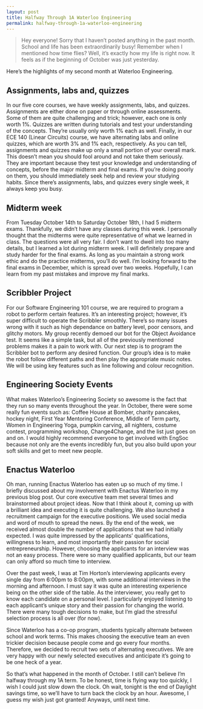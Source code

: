 ```yaml
---
layout: post
title: Halfway Through 1A Waterloo Engineering
permalink: halfway-through-1a-waterloo-engineering
---
```


>Hey everyone! Sorry that I haven’t posted anything in the past month. School and life has been extraordinarily busy! Remember when I mentioned how time flies? Well, it’s exactly how my life is right now. It feels as if the beginning of October was just yesterday.

Here’s the highlights of my second month at Waterloo Engineering.

## Assignments, labs and, quizzes

In our five core courses, we have weekly assignments, labs, and quizzes. Assignments are either done on paper or through online assessments. Some of them are quite challenging and trick; however, each one is only worth 1%. Quizzes are written during tutorials and test your understanding of the concepts. They’re usually only worth 1% each as well. Finally, in our ECE 140 (Linear Circuits) course, we have alternating labs and online quizzes, which are worth 3% and 1% each, respectively. As you can tell, assignments and quizzes make up only a small portion of your overall mark. This doesn’t mean you should fool around and not take them seriously. They are important because they test your knowledge and understanding of concepts, before the major midterm and final exams. If you’re doing poorly on them, you should immediately seek help and review your studying habits. Since there’s assignments, labs, and quizzes every single week, it always keep you busy.


## Midterm week

From Tuesday October 14th to Saturday October 18th, I had 5 midterm exams. Thankfully, we didn’t have any classes during this week. I personally thought that the midterms were quite representative of what we learned in class. The questions were all very fair. I don’t want to dwell into too many details, but I learned a lot during midterm week. I will definitely prepare and study harder for the final exams. As long as you maintain a strong work ethic and do the practice midterms, you’ll do well. I’m looking forward to the final exams in December, which is spread over two weeks. Hopefully, I can learn from my past mistakes and improve my final marks.

## Scribbler Project

For our Software Engineering 101 course, we are required to program a robot to perform certain features. It’s an interesting project; however, it’s super difficult to operate the Scribbler smoothly. There’s so many issues wrong with it such as high dependance on battery level, poor censors, and glitchy motors. My group recently demoed our bot for the Object Avoidance test. It seems like a simple task, but all of the previously mentioned problems makes it a pain to work with. Our next step is to program the Scribbler bot to perform any desired function. Our group’s idea is to make the robot follow different paths and then play the appropriate music notes. We will be using key features such as line following and colour recognition.

## Engineering Society Events

What makes Waterloo’s Engineering Society so awesome is the fact that they run so many events throughout the year. In October, there were some really fun events such as: Coffee House at Bomber, charity pancakes, hockey night, First Year Mentoring Conference, Middle of Term party, Women in Engineering Yoga, pumpkin carving, all nighters, costume contest, programming workshop, Change4Change, and the list just goes on and on. I would highly recommend everyone to get involved with EngSoc because not only are the events incredibly fun, but you also build upon your soft skills and get to meet new people.

## Enactus Waterloo

Oh man, running Enactus Waterloo has eaten up so much of my time. I briefly discussed about my involvement with Enactus Waterloo in my previous blog post. Our core executive team met several times and brainstormed about project ideas. Now that I think about it, coming up with a brilliant idea and executing it is quite challenging. We also launched a recruitment campaign for the executive positions. We used social media and word of mouth to spread the news. By the end of the week, we received almost double the number of applications that we had initially expected. I was quite impressed by the applicants’ qualifications, willingness to learn, and most importantly their passion for social entrepreneurship. However, choosing the applicants for an interview was not an easy process. There were so many qualified applicants, but our team can only afford so much time to interview.

Over the past week, I was at Tim Horton’s interviewing applicants every single day from 6:00pm to 8:00pm, with some additional interviews in the morning and afternoon. I must say it was quite an interesting experience being on the other side of the table. As the interviewer, you really get to know each candidate on a personal level. I particularly enjoyed listening to each applicant’s unique story and their passion for changing the world. There were many tough decisions to make, but I’m glad the stressful selection process is all over (for now).

Since Waterloo has a co-op program, students typically alternate between school and work terms. This makes choosing the executive team an even trickier decision because people come and go every four months. Therefore, we decided to recruit two sets of alternating executives. We are very happy with our newly selected executives and anticipate it’s going to be one heck of a year.

So that’s what happened in the month of October. I still can’t believe I’m halfway through my 1A term. To be honest, time is flying way too quickly, I wish I could just slow down the clock. Oh wait, tonight is the end of Daylight savings time, so we’ll have to turn back the clock by an hour. Awesome, I guess my wish just got granted! Anyways, until next time.
